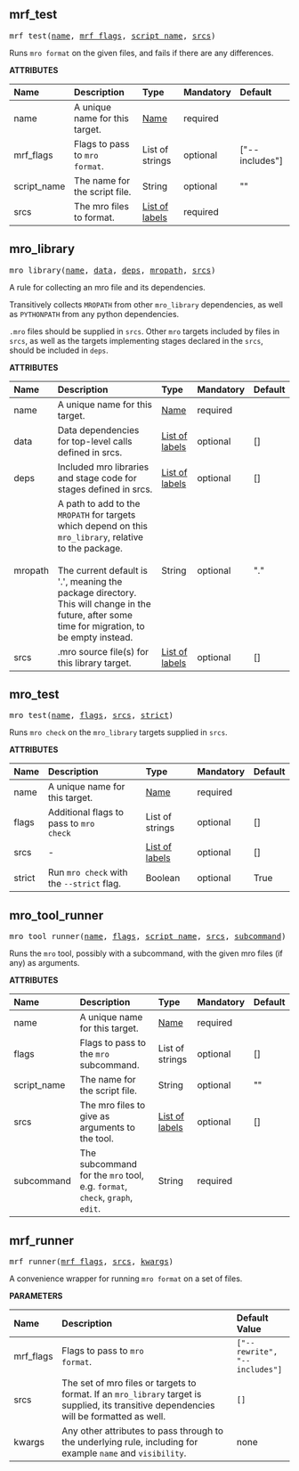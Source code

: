 <!-- Generated with Stardoc: http://skydoc.bazel.build -->

<a id="#mrf_test"></a>

## mrf_test

<pre>
mrf_test(<a href="#mrf_test-name">name</a>, <a href="#mrf_test-mrf_flags">mrf_flags</a>, <a href="#mrf_test-script_name">script_name</a>, <a href="#mrf_test-srcs">srcs</a>)
</pre>

Runs `mro format` on the given files, and fails if there are any differences.

**ATTRIBUTES**


| Name  | Description | Type | Mandatory | Default |
| :------------- | :------------- | :------------- | :------------- | :------------- |
| <a id="mrf_test-name"></a>name |  A unique name for this target.   | <a href="https://bazel.build/docs/build-ref.html#name">Name</a> | required |  |
| <a id="mrf_test-mrf_flags"></a>mrf_flags |  Flags to pass to <code>mro format</code>.   | List of strings | optional | ["--includes"] |
| <a id="mrf_test-script_name"></a>script_name |  The name for the script file.   | String | optional | "" |
| <a id="mrf_test-srcs"></a>srcs |  The mro files to format.   | <a href="https://bazel.build/docs/build-ref.html#labels">List of labels</a> | required |  |


<a id="#mro_library"></a>

## mro_library

<pre>
mro_library(<a href="#mro_library-name">name</a>, <a href="#mro_library-data">data</a>, <a href="#mro_library-deps">deps</a>, <a href="#mro_library-mropath">mropath</a>, <a href="#mro_library-srcs">srcs</a>)
</pre>


A rule for collecting an mro file and its dependencies.

Transitively collects `MROPATH` from other `mro_library` dependencies,
as well as `PYTHONPATH` from any python dependencies.

`.mro` files should be supplied in `srcs`.  Other `mro` targets included
by files in `srcs`, as well as the targets implementing stages declared in the
`srcs`, should be included in `deps`.


**ATTRIBUTES**


| Name  | Description | Type | Mandatory | Default |
| :------------- | :------------- | :------------- | :------------- | :------------- |
| <a id="mro_library-name"></a>name |  A unique name for this target.   | <a href="https://bazel.build/docs/build-ref.html#name">Name</a> | required |  |
| <a id="mro_library-data"></a>data |  Data dependencies for top-level calls defined in srcs.   | <a href="https://bazel.build/docs/build-ref.html#labels">List of labels</a> | optional | [] |
| <a id="mro_library-deps"></a>deps |  Included mro libraries and stage code for stages defined in srcs.   | <a href="https://bazel.build/docs/build-ref.html#labels">List of labels</a> | optional | [] |
| <a id="mro_library-mropath"></a>mropath |  A path to add to the <code>MROPATH</code> for targets which depend on this <code>mro_library</code>, relative to the package.<br><br>The current default is '.', meaning the package directory.  This will change in the future, after some time for migration, to be empty instead.   | String | optional | "." |
| <a id="mro_library-srcs"></a>srcs |  .mro source file(s) for this library target.   | <a href="https://bazel.build/docs/build-ref.html#labels">List of labels</a> | optional | [] |


<a id="#mro_test"></a>

## mro_test

<pre>
mro_test(<a href="#mro_test-name">name</a>, <a href="#mro_test-flags">flags</a>, <a href="#mro_test-srcs">srcs</a>, <a href="#mro_test-strict">strict</a>)
</pre>


Runs `mro check` on the `mro_library` targets supplied in `srcs`.


**ATTRIBUTES**


| Name  | Description | Type | Mandatory | Default |
| :------------- | :------------- | :------------- | :------------- | :------------- |
| <a id="mro_test-name"></a>name |  A unique name for this target.   | <a href="https://bazel.build/docs/build-ref.html#name">Name</a> | required |  |
| <a id="mro_test-flags"></a>flags |  Additional flags to pass to <code>mro check</code>   | List of strings | optional | [] |
| <a id="mro_test-srcs"></a>srcs |  -   | <a href="https://bazel.build/docs/build-ref.html#labels">List of labels</a> | optional | [] |
| <a id="mro_test-strict"></a>strict |  Run <code>mro check</code> with the <code>--strict</code> flag.   | Boolean | optional | True |


<a id="#mro_tool_runner"></a>

## mro_tool_runner

<pre>
mro_tool_runner(<a href="#mro_tool_runner-name">name</a>, <a href="#mro_tool_runner-flags">flags</a>, <a href="#mro_tool_runner-script_name">script_name</a>, <a href="#mro_tool_runner-srcs">srcs</a>, <a href="#mro_tool_runner-subcommand">subcommand</a>)
</pre>

Runs the `mro` tool, possibly with a subcommand, with the given mro files (if any) as arguments.

**ATTRIBUTES**


| Name  | Description | Type | Mandatory | Default |
| :------------- | :------------- | :------------- | :------------- | :------------- |
| <a id="mro_tool_runner-name"></a>name |  A unique name for this target.   | <a href="https://bazel.build/docs/build-ref.html#name">Name</a> | required |  |
| <a id="mro_tool_runner-flags"></a>flags |  Flags to pass to the <code>mro</code> subcommand.   | List of strings | optional | [] |
| <a id="mro_tool_runner-script_name"></a>script_name |  The name for the script file.   | String | optional | "" |
| <a id="mro_tool_runner-srcs"></a>srcs |  The mro files to give as arguments to the tool.   | <a href="https://bazel.build/docs/build-ref.html#labels">List of labels</a> | optional | [] |
| <a id="mro_tool_runner-subcommand"></a>subcommand |  The subcommand for the <code>mro</code> tool, e.g. <code>format</code>, <code>check</code>, <code>graph</code>, <code>edit</code>.   | String | required |  |


<a id="#mrf_runner"></a>

## mrf_runner

<pre>
mrf_runner(<a href="#mrf_runner-mrf_flags">mrf_flags</a>, <a href="#mrf_runner-srcs">srcs</a>, <a href="#mrf_runner-kwargs">kwargs</a>)
</pre>

A convenience wrapper for running `mro format` on a set of files.

**PARAMETERS**


| Name  | Description | Default Value |
| :------------- | :------------- | :------------- |
| <a id="mrf_runner-mrf_flags"></a>mrf_flags |  Flags to pass to <code>mro format</code>.   |  <code>["--rewrite", "--includes"]</code> |
| <a id="mrf_runner-srcs"></a>srcs |  The set of mro files or targets to format.  If an <code>mro_library</code>   target is supplied, its transitive dependencies will be formatted   as well.   |  <code>[]</code> |
| <a id="mrf_runner-kwargs"></a>kwargs |  Any other attributes to pass through to the underlying rule,   including for example <code>name</code> and <code>visibility</code>.   |  none |


